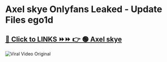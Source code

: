 
 # Axel skye Onlyfans Leaked - Update Files ego1d

## <h2><a href="https://clipsfans.com/Axel_skye&ref=git">🔗 Click to LINKS ⏩⏩ 👉 🟢 Axel skye </a></h2>

<a href="https://clipsfans.com/Axel_skye&ref=git" rel="nofollow" data-target="animated-image.originalLink"><img src="https://i.ibb.co.com/xMMVF88/686577567.gif" alt="Viral Video Original" style="max-width: 100%; display: inline-block;" data-target="animated-image.originalImage"></a>

